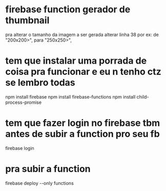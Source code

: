 # firebase function gerador de thumbnail

pra alterar o tamanho da imagem a ser gerada alterar linha 38 por ex: de "200x200>", para "250x250>",

# tem que instalar uma porrada de coisa pra funcionar e eu n tenho ctz se lembro todas 

npm install firebase
npm install firebase-functions
npm install child-process-promise

# tem que fazer login no firebase tbm antes de subir a function pro seu fb 

firebase login 

# pra subir a function

firebase deploy --only functions